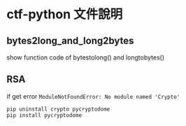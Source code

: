# ctf-python 文件說明

## bytes2long_and_long2bytes
show function code of bytestolong() and longtobytes()

## RSA
if get error `ModuleNotFoundError: No module named 'Crypto'`
```
pip uninstall crypto pycryptodome
pip install pycryptodome
```
